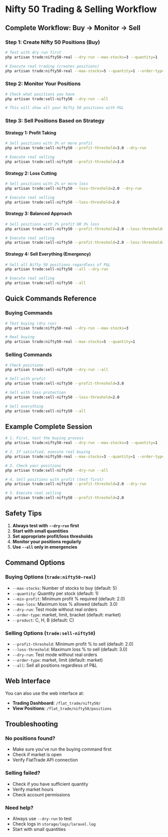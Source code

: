 # Nifty 50 Trading & Selling Workflow

## Complete Workflow: Buy → Monitor → Sell

### Step 1: Create Nifty 50 Positions (Buy)
```bash
# Test with dry run first
php artisan trade:nifty50-real --dry-run --max-stocks=3 --quantity=1

# Execute real trading (creates positions)
php artisan trade:nifty50-real --max-stocks=5 --quantity=1 --order-type=bracket
```

### Step 2: Monitor Your Positions
```bash
# Check what positions you have
php artisan trade:sell-nifty50 --dry-run --all

# This will show all your Nifty 50 positions with P&L
```

### Step 3: Sell Positions Based on Strategy

#### Strategy 1: Profit Taking
```bash
# Sell positions with 3% or more profit
php artisan trade:sell-nifty50 --profit-threshold=3.0 --dry-run

# Execute real selling
php artisan trade:sell-nifty50 --profit-threshold=3.0
```

#### Strategy 2: Loss Cutting
```bash
# Sell positions with 2% or more loss
php artisan trade:sell-nifty50 --loss-threshold=2.0 --dry-run

# Execute real selling
php artisan trade:sell-nifty50 --loss-threshold=2.0
```

#### Strategy 3: Balanced Approach
```bash
# Sell positions with 2% profit OR 3% loss
php artisan trade:sell-nifty50 --profit-threshold=2.0 --loss-threshold=3.0 --dry-run

# Execute real selling
php artisan trade:sell-nifty50 --profit-threshold=2.0 --loss-threshold=3.0
```

#### Strategy 4: Sell Everything (Emergency)
```bash
# Sell all Nifty 50 positions regardless of P&L
php artisan trade:sell-nifty50 --all --dry-run

# Execute real selling
php artisan trade:sell-nifty50 --all
```

## Quick Commands Reference

### Buying Commands
```bash
# Test buying (dry run)
php artisan trade:nifty50-real --dry-run --max-stocks=3

# Real buying
php artisan trade:nifty50-real --max-stocks=5 --quantity=1
```

### Selling Commands
```bash
# Check positions
php artisan trade:sell-nifty50 --dry-run --all

# Sell with profit
php artisan trade:sell-nifty50 --profit-threshold=3.0

# Sell with loss protection
php artisan trade:sell-nifty50 --loss-threshold=2.0

# Sell everything
php artisan trade:sell-nifty50 --all
```

## Example Complete Session

```bash
# 1. First, test the buying process
php artisan trade:nifty50-real --dry-run --max-stocks=3 --quantity=1

# 2. If satisfied, execute real buying
php artisan trade:nifty50-real --max-stocks=3 --quantity=1 --order-type=bracket

# 3. Check your positions
php artisan trade:sell-nifty50 --dry-run --all

# 4. Sell positions with profit (test first)
php artisan trade:sell-nifty50 --profit-threshold=2.0 --dry-run

# 5. Execute real selling
php artisan trade:sell-nifty50 --profit-threshold=2.0
```

## Safety Tips

1. **Always test with `--dry-run` first**
2. **Start with small quantities**
3. **Set appropriate profit/loss thresholds**
4. **Monitor your positions regularly**
5. **Use `--all` only in emergencies**

## Command Options

### Buying Options (`trade:nifty50-real`)
- `--max-stocks`: Number of stocks to buy (default: 5)
- `--quantity`: Quantity per stock (default: 1)
- `--min-profit`: Minimum profit % required (default: 2.0)
- `--max-loss`: Maximum loss % allowed (default: 3.0)
- `--dry-run`: Test mode without real orders
- `--order-type`: market, limit, bracket (default: market)
- `--product`: C, H, B (default: C)

### Selling Options (`trade:sell-nifty50`)
- `--profit-threshold`: Minimum profit % to sell (default: 2.0)
- `--loss-threshold`: Maximum loss % to sell (default: 3.0)
- `--dry-run`: Test mode without real orders
- `--order-type`: market, limit (default: market)
- `--all`: Sell all positions regardless of P&L

## Web Interface

You can also use the web interface at:
- **Trading Dashboard**: `/flat_trade/nifty50/`
- **View Positions**: `/flat_trade/nifty50/positions`

## Troubleshooting

### No positions found?
- Make sure you've run the buying command first
- Check if market is open
- Verify FlatTrade API connection

### Selling failed?
- Check if you have sufficient quantity
- Verify market hours
- Check account permissions

### Need help?
- Always use `--dry-run` to test
- Check logs in `storage/logs/laravel.log`
- Start with small quantities
